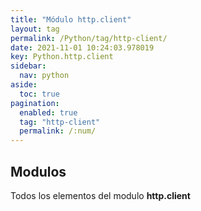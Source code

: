 ```yaml
---
title: "Módulo http.client"
layout: tag
permalink: /Python/tag/http-client/
date: 2021-11-01 10:24:03.978019
key: Python.http.client
sidebar: 
  nav: python
aside: 
  toc: true
pagination: 
  enabled: true
  tag: "http-client"
  permalink: /:num/
---
```


<h2>Modulos</h2>
Todos los elementos del modulo <strong>http.client</strong>
